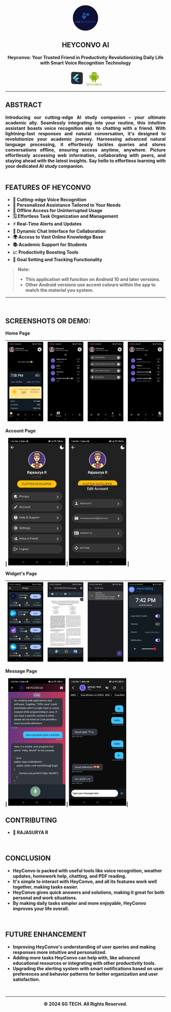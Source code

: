<div align="center">
   <img width="80" height="80" src="/image/icon.png" alt="Heyconvo_Image"/>
   <h2>HEYCONVO AI</h2>
<!--    <p>a material design, <strong>closed source live-weather app</strong> for android with <strong>Material You</strong> theming.</p> -->
    <p><strong>Heyconvo: <strong>Your Trusted Friend in Productivity Revolutionizing Daily Life with Smart Voice Recognition Technology</p>
</div>
<div align="center">
    <img width="50" height="50" src="/image/flutter-removebg-preview.png" alt="Heyconvo_Image">
    <img width="50" height="50" src="/image/png-transparent-android-software-development-logo-android-text-grass-desktop-wallpaper-thumbnail-removebg-preview.png" alt="Heyconvo_Image">
</div>
<hr/>
<h2>ABSTRACT</h2>
<div align="justify">
Introducing our cutting-edge AI study companion – your ultimate academic ally. Seamlessly integrating into your routine, this intuitive assistant boasts voice recognition akin to chatting with a friend. With lightning-fast responses and natural conversation, it's designed to revolutionize your academic journey. Harnessing advanced natural language processing, it effortlessly tackles queries and stores conversations offline, ensuring access anytime, anywhere. Picture effortlessly accessing web information, collaborating with peers, and staying ahead with the latest insights. Say hello to effortless learning with your dedicated AI study companion.
</div>
<br/>
<h2>FEATURES OF HEYCONVO</h2>
<ul>
    <li>🚀 Cutting-edge Voice Recognition</li>
    <li>🤝 Personalized Assistance Tailored to Your Needs</li>
    <li>📡 Offline Access for Uninterrupted Usage</li>
    <li>🗓️ Effortless Task Organization and Management</li>
    <li>⚡ Real-Time Alerts and Updates</li>
    <li>💬 Dynamic Chat Interface for Collaboration</li>
    <li>🌍 Access to Vast Online Knowledge Base</li>
    <li>📚 Academic Support for Students</li>
    <li>📈 Productivity Boosting Tools</li>
    <li>🎯 Goal Setting and Tracking Functionality</li>
</ul>
<!-- <div opacity:0>
<p>Note:</p>
<ul>
<li>This application will function on Android 10 and later versions.</li>
<li>Other Android versions use accent colours within the app to match the material you system.</li>
</ul>
</div> -->

> Note:
>
> -  This application will function on Android 10 and later versions.
> -  Other Android versions use accent colours within the app to match the material you system.

---
<br/>
<h2>SCREENSHOTS OR DEMO:</h2>
<p>Home Page</p>

| <img src="/image/1.jpg" width="180"/> | <img src="/image/2.jpg" width="180"/> | <img src="/image/3.jpg" width="180"/> | <img src="/image/4.jpg" width="180"/> |
| ----------------------------------------------------------- | --------------------------------------------------------------- | ---------------------------------------------------------------------- | ------------------------------------------------------------ |

<p>Account Page</p>

| <img src="/image/5.jpg" width="180"/> | <img src="/image/6.jpg" width="180"/> |

<p>Widget's Page</p>

| <img src="/image/7.jpg" width="180"/> | <img src="/image/8.jpg" width="180"/> | <img src="/image/9.jpg" width="180"/> | <img src="/image/10.jpg" width="180"/> |
| ----------------------------------------------------------- | --------------------------------------------------------------- | ---------------------------------------------------------------------- | ------------------------------------------------------------ |

<p>Message Page</p>

| <img src="/image/11.jpg" width="180"/> | <img src="/image/12.jpg" width="180"/>|

<h2>CONTRIBUTING</h2>
<ul>
    <li>👤 RAJASURYA R</li>
</ul>
<br/>

<h2>CONCLUSION</h2>
<ul>
    <li>HeyConvo is packed with useful tools like voice recognition, weather updates, homework help, chatting, and PDF reading.
</li>
    <li>It's simple to interact with HeyConvo, and all its features work well together, making tasks easier.
</li>
    <li>HeyConvo gives quick answers and solutions, making it great for both personal and work situations.
</li>
    <li>By making daily tasks simpler and more enjoyable, HeyConvo improves your life overall.
</li>
</ul>
<br/>

<h2>FUTURE ENHANCEMENT</h2>
<ul>
    <li>Improving HeyConvo's understanding of user queries and making responses more intuitive and personalized.
</li>
    <li>Adding more tasks HeyConvo can help with, like advanced educational resources or integrating with other productivity tools.
</li>
    <li>Upgrading the alerting system with smart notifications based on user preferences and behavior patterns for better organization and user satisfaction.
</li>
</ul>
<br/>
<hr/>
<p align="center">&copy; 2024 SG TECH. All Rights Reserved.</p>